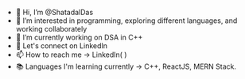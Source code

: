 - 👋 Hi, I’m @ShatadalDas
- 👀 I’m interested in programming, exploring different languages, and working collaborately
- 🌱 I’m currently working on DSA in C++
- 💞️ Let's connect on LinkedIn
- 📫 How to reach me -> LinkedIn( [](https://www.linkedin.com/in/shatadal-das/) )
- 📚 Languages I'm learning currently -> C++, ReactJS, MERN Stack.

<!---
ShatadalDas/ShatadalDas is a ✨ special ✨ repository because its `README.md` (this file) appears on your GitHub profile.
You can click the Preview link to take a look at your changes.
--->
